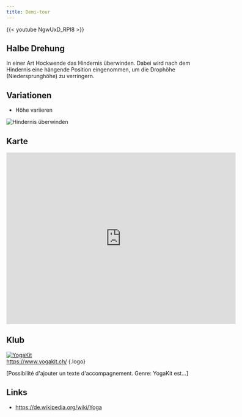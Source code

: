 ```yaml
---
title: Demi-tour
---
```


{{< youtube NgwUxD_RPI8 >}}

## Halbe Drehung

In einer Art Hockwende das Hindernis überwinden. Dabei wird nach dem Hindernis eine hängende Position eingenommen, um die Drophöhe (Niedersprunghöhe) zu verringern. 


## Variationen

- Höhe variieren



![Hindernis überwinden](/img/2.jpg)

## Karte

<iframe src="https://www.google.com/maps/embed?pb=!1m18!1m12!1m3!1d690.8878458822542!2d7.233772404826534!3d47.132798182746185!2m3!1f0!2f0!3f0!3m2!1i1024!2i768!4f13.1!3m3!1m2!1s0x478e195827c27f95%3A0xf102bb63377818f6!2sStrandboden!5e1!3m2!1sfr!2sch!4v1632126578129!5m2!1sfr!2sch" width="600" height="450" style="border:0;" allowfullscreen="" loading="lazy"></iframe>

## Klub 

[![YogaKit](/img/yogakit.png)](https://www.yogakit.ch/)  
https://www.yogakit.ch/
{.logo}

[Possibilité d'ajouter un texte d'accompagnement. Genre: YogaKit est...]

## Links

- https://de.wikipedia.org/wiki/Yoga